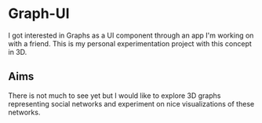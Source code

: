 # Graph-UI
I got interested in Graphs as a UI component through an app I'm working on with a friend. This is my personal experimentation project with this concept in 3D. 
## Aims
There is not much to see yet but I would like to explore 3D graphs representing social networks and experiment on nice visualizations of these networks.

